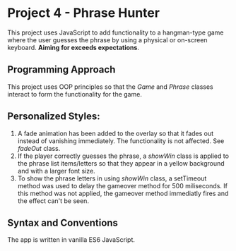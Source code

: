# Project 4 - Phrase Hunter

This project uses JavaScript to add functionality to a hangman-type game where the user guesses the phrase by using a physical or on-screen keyboard. **Aiming for exceeds expectations**.


## Programming Approach

This project uses OOP principles so that the *Game* and *Phrase* classes interact to form the functionality for the game. 

## Personalized Styles:
1. A fade animation has been added to the overlay so that it fades out instead of vanishing immediately. The functionality is not affected. See *fadeOut* class.
2. If the player correctly guesses the phrase, a *showWin* class is applied to the phrase list items/letters so that they appear in a yellow background and with a larger font size.
3. To show the phrase letters in using *showWin* class, a setTimeout method was used to delay the gameover method for 500 miliseconds. If this method was not applied, the gameover method immediatly fires and the effect can't be seen.

## Syntax and Conventions

The app is written in vanilla ES6 JavaScript. 
